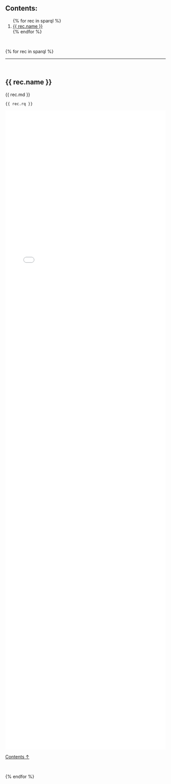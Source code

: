 
## Contents:

<ol>
{% for rec in sparql %}
  <li><a href="#{{ rec.name | slugify }}">{{ rec.name }}</a></li>
{% endfor %}
</ol>

<br/>

{% for rec in sparql %}

----

<br/>


## {{ rec.name }}

{{ rec.md }}

```sparql
{{ rec.rq }}
```

<iframe style="width: 100%; height: 50vh; border: none;"
        src="{{ rec.srv | default: 'https://query.wikidata.org' }}/embed.html#{{ rec.rq | uri_escape }}"
        referrerpolicy="origin" sandbox="allow-scripts allow-same-origin allow-popups">
</iframe>

<br/>

[Contents ↑](#contents)

<br/>

{% endfor %}
